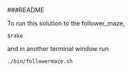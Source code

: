 ###README

To run this solution to the follower_maze,

`$rake`

and in another terminal window run

`./bin/followermaze.sh`
